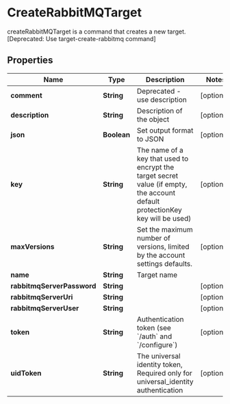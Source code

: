 

# CreateRabbitMQTarget

createRabbitMQTarget is a command that creates a new target. [Deprecated: Use target-create-rabbitmq command]

## Properties

Name | Type | Description | Notes
------------ | ------------- | ------------- | -------------
**comment** | **String** | Deprecated - use description |  [optional]
**description** | **String** | Description of the object |  [optional]
**json** | **Boolean** | Set output format to JSON |  [optional]
**key** | **String** | The name of a key that used to encrypt the target secret value (if empty, the account default protectionKey key will be used) |  [optional]
**maxVersions** | **String** | Set the maximum number of versions, limited by the account settings defaults. |  [optional]
**name** | **String** | Target name | 
**rabbitmqServerPassword** | **String** |  |  [optional]
**rabbitmqServerUri** | **String** |  |  [optional]
**rabbitmqServerUser** | **String** |  |  [optional]
**token** | **String** | Authentication token (see &#x60;/auth&#x60; and &#x60;/configure&#x60;) |  [optional]
**uidToken** | **String** | The universal identity token, Required only for universal_identity authentication |  [optional]



